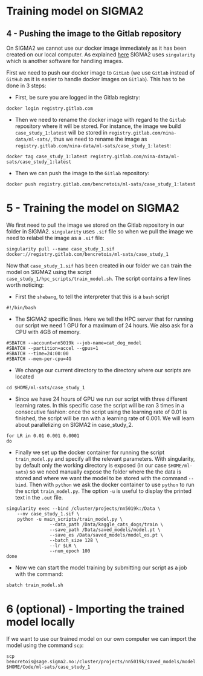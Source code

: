 # Training model on SIGMA2

## 4 - Pushing the image to the Gitlab repository

On SIGMA2 we cannot use our docker image immediately as it has been created on our local computer. As explained [here]() SIGMA2 uses `singularity` which is another software for handling images.

First we need to push our docker image to `GitLab` (we use `Gitlab` instead of `GitHub` as it is easier to handle docker images on `Gitlab`). This has to be done in 3 steps:

- First, be sure you are logged in the Gitlab registry:

```
docker login registry.gitlab.com
```

- Then we need to rename the docker image with regard to the `Gitlab` repository where it will be stored. For instance, the image we build `case_study_1:latest` will be stored in `registry.gitlab.com/nina-data/ml-sats/`, thus we need to rename the image as `registry.gitlab.com/nina-data/ml-sats/case_study_1:latest`:

```
docker tag case_study_1:latest registry.gitlab.com/nina-data/ml-sats/case_study_1:latest
```

- Then we can push the image to the `Gitlab` repository:

```
docker push registry.gitlab.com/bencretois/ml-sats/case_study_1:latest
```

# 5 - Training the model on SIGMA2

We first need to pull the image we stored on the Gitlab repository in our folder in SIGMA2. `singularity` uses `.sif` file so when we pull the image we need to relabel the image as a `.sif` file:

```
singularity pull --name case_study_1.sif docker://registry.gitlab.com/bencretois/ml-sats/case_study_1
```

Now that `case_study_1.sif` has been created in our folder we can train the model on SIGMA2 using the script `case_study_1/hpc_scripts/train_model.sh`. The script contains a few lines worth noticing:

- First the `shebang`, to tell the interpreter that this is a `bash` script

```
#!/bin/bash
```

- The SIGMA2 specific lines. Here we tell the HPC server that for running our script we need 1 GPU for a maximum of 24 hours. We also ask for a CPU with 4GB of memory.

```
#SBATCH --account=nn5019k --job-name=cat_dog_model
#SBATCH --partition=accel --gpus=1
#SBATCH --time=24:00:00
#SBATCH --mem-per-cpu=4G
```

- We change our current directory to the directory where our scripts are located

```
cd $HOME/ml-sats/case_study_1
```

- Since we have 24 hours of GPU we run our script with three different learning rates. In this specific case the script will be ran 3 times in a consecutive fashion: once the script using the learning rate of 0.01 is finished, the script will be ran with a learning rate of 0.001. We will learn about parallelizing on SIGMA2 in case_study_2.

```
for LR in 0.01 0.001 0.0001
do
```

- Finally we set up the docker container for running the script `train_model.py` and specify all the relevant parameters. With singularity, by default only the working directory is exposed (in our case `$HOME/ml-sats`) so we need manually expose the folder where the the data is stored and where we want the model to be stored with the command `--bind`. Then with `python` we ask the docker container to use `python` to run the script `train_model.py`. The option `-u` is useful to display the printed text in the `.out` file.

```
singularity exec --bind /cluster/projects/nn5019k:/Data \
    --nv case_study_1.sif \
    python -u main_scripts/train_model.py \
                --data_path /Data/kaggle_cats_dogs/train \
                --save_path /Data/saved_models/model.pt \
                --save_es /Data/saved_models/model_es.pt \
                --batch_size 128 \
                --lr $LR \
                --num_epoch 100
done
```

- Now we can start the model training by submitting our script as a job with the command:

```
sbatch train_model.sh
```

# 6 (optional) - Importing the trained model locally

If we want to use our trained model on our own computer we can import the model using the command `scp`:

```
scp bencretois@sage.sigma2.no:/cluster/projects/nn5019k/saved_models/model.pt $HOME/Code/ml-sats/case_study_1
```